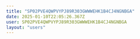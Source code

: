 ```yaml
---
title: "SP02PVE4QWPVYPJ89R303GWWWEHK1B4CJ4NGNBGA"
date: 2025-01-10T22:05:26.367Z
user: SP02PVE4QWPVYPJ89R303GWWWEHK1B4CJ4NGNBGA
layout: "users"
---
```

    